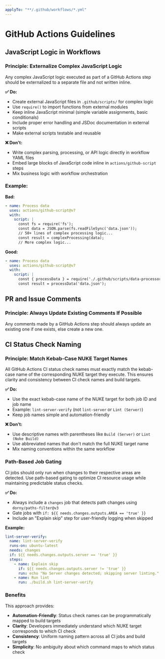 ```yaml
---
applyTo: "**/.github/workflows/*.yml"
---
```


# GitHub Actions Guidelines

## JavaScript Logic in Workflows

### Principle: Externalize Complex JavaScript Logic

Any complex JavaScript logic executed as part of a GitHub Actions step should be externalized to a separate file and not written inline.

**✅ Do:**
- Create external JavaScript files in `.github/scripts/` for complex logic
- Use `require()` to import functions from external modules
- Keep inline JavaScript minimal (simple variable assignments, basic conditionals)
- Include proper error handling and JSDoc documentation in external scripts
- Make external scripts testable and reusable

**❌ Don't:**
- Write complex parsing, processing, or API logic directly in workflow YAML files
- Embed large blocks of JavaScript code inline in `actions/github-script` steps
- Mix business logic with workflow orchestration

### Example:

**Bad:**
```yaml
- name: Process data
  uses: actions/github-script@v7
  with:
    script: |
      const fs = require('fs');
      const data = JSON.parse(fs.readFileSync('data.json'));
      // 50+ lines of complex processing logic...
      const result = complexProcessing(data);
      // More complex logic...
```

**Good:**
```yaml
- name: Process data
  uses: actions/github-script@v7
  with:
    script: |
      const { processData } = require('./.github/scripts/data-processor.js');
      const result = processData('data.json');
```

## PR and Issue Comments

### Principle: Always Update Existing Comments If Possible

Any comments made by a GitHub Actions step should always update an existing one if one exists, else create a new one.

## CI Status Check Naming

### Principle: Match Kebab-Case NUKE Target Names

All GitHub Actions CI status check names must exactly match the kebab-case name of the corresponding NUKE target they execute. This ensures clarity and consistency between CI check names and build targets.

**✅ Do:**
- Use the exact kebab-case name of the NUKE target for both job ID and job name
- Example: `lint-server-verify` (not `lint-server` or `Lint (Server)`)
- Keep job names simple and automation-friendly

**❌ Don't:**
- Use descriptive names with parentheses like `Build (Server)` or `Lint (Nuke Build)`
- Use abbreviated names that don't match the full NUKE target name
- Mix naming conventions within the same workflow

### Path-Based Job Gating

CI jobs should only run when changes to their respective areas are detected. Use path-based gating to optimize CI resource usage while maintaining predictable status checks.

**✅ Do:**
- Always include a `changes` job that detects path changes using `dorny/paths-filter@v3`
- Gate jobs with `if: ${{ needs.changes.outputs.AREA == 'true' }}`
- Include an "Explain skip" step for user-friendly logging when skipped

**Example:**
```yaml
lint-server-verify:
  name: lint-server-verify
  runs-on: ubuntu-latest
  needs: changes
  if: ${{ needs.changes.outputs.server == 'true' }}
  steps:
    - name: Explain skip
      if: ${{ needs.changes.outputs.server != 'true' }}
      run: echo "No Server changes detected; skipping server linting."
    - name: Run lint
      run: ./build.sh lint-server-verify
```

### Benefits

This approach provides:

- **Automation-Friendly**: Status check names can be programmatically mapped to build targets
- **Clarity**: Developers immediately understand which NUKE target corresponds to which CI check
- **Consistency**: Uniform naming pattern across all CI jobs and build targets
- **Simplicity**: No ambiguity about which command maps to which status check
